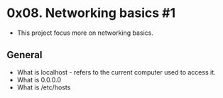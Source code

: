 # 0x08. Networking basics #1
- This project focus more on networking basics.

## General
- What is localhost - refers to the current computer used to access it.
- What is 0.0.0.0
- What is /etc/hosts